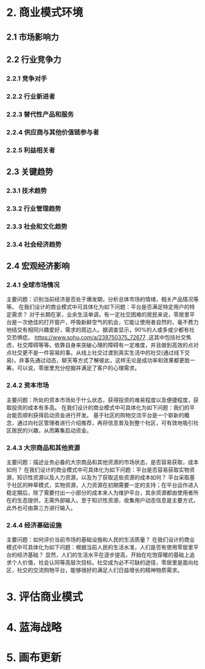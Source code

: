 # 2. 商业模式环境

## 2.1 市场影响力

## 2.2 行业竞争力

### 2.2.1 竞争对手

### 2.2.2 行业新进者

### 2.2.3 替代性产品和服务

### 2.2.4 供应商与其他价值链参与者

### 2.2.5 利益相关者

## 2.3 关键趋势

### 2.3.1 技术趋势

### 2.3.2 行业管理趋势

### 2.3.3 社会和文化趋势

### 2.3.4 社会经济趋势

## 2.4 宏观经济影响

### 2.4.1 全球市场情况
主要问题：识别当前经济是否处于爆发期，分析总体市场的情绪，相关产品情况等等。
在我们设计的商业模式中可具体化为如下问题：平台是否满足特定用户的特定需求？
对于长期在家，业余生活单调，有一定社交困难的居民来说，零居里平台是一次绝佳的打开窗户，呼吸新鲜空气的机会，它能让使用者自然的，毫不费力地结交有相同兴趣爱好，需求的周边人。据调查显示，90%的人或多或少都有社交恐惧症。
https://www.sohu.com/a/238750375_72677 ,这其中包括社交焦虑，社交障碍等等。依靠自身来突破心理的障碍有一定难度，并且做到高效的点对点社交更不是一件容易的事。从线上社交过渡到真实生活中的社交(通过线下交易)，并事先通过动态，聊天等方式了解彼此，这样无论是成功率和效果都更胜一筹。可以说，零居里充分挖掘并满足了客户的心理需求。

### 2.4.2 资本市场
主要问题：所处的资本市场处于什么状态，获得投资的难易程度以及便捷程度，获取投资的成本有多高。
在我们设计的商业模式中可具体化为如下问题：我们的平台能否顺利获得启动资金进行开发。
基于社区的购物交流平台是一个崭新的概念，通过向社区管理者进行介绍推荐，再将信息普及到整个社区，可有效地吸引社区居民的兴趣，从而筹集启动资金。

### 2.4.3 大宗商品和其他资源
主要问题：描述业务必备的大宗商品和其他资源的市场状态，是否容易获取，成本如何？
在我们设计的商业模式中可具体化为如下问题：平台是否容易获取实物资源，知识性资源以及人力资源，以及为了获取这些资源的成本如何？
平台采取基于社区的种草模式，实物资源，人力资源在初期需要一定的支持；在平台运作进入稳定期后，除了需要付出一小部分的成本来人为维护平台，其余资源都由使用者所在的生态提供，无需外部输入。至于知识性资源，收集用户动态信息是主要方式，此外也可由第三方进行输入。

### 2.4.4 经济基础设施
主要问题：如何评价当前市场的基础设施和人民的生活质量？
在我们设计的商业模式中可具体化为如下问题：根据当前人民的生活水准，人们是否有使用零居里平台的经济基础？
显然，人们的生活水平在逐步提高，开始在吃饱穿暖的基础上追求个人价值，社会认同等高层次目标。社交成为必不可缺的途径，零居里是面向社区，社交的交流购物平台，能够很好的满足人们日益增长的精神物质需求。



# 3. 评估商业模式

# 4. 蓝海战略

# 5. 画布更新
